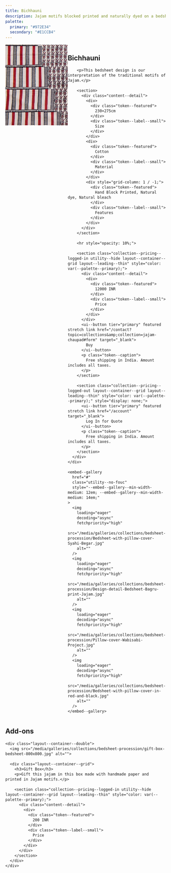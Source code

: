 ```yaml
---
title: Bichhauni
description: Jajam motifs blocked printed and naturally dyed on a bedsheet with two pillow cases.
palette:
  primary: "#972E34"
  secondary: "#E1CCB4"
---
```


<style>
  .layout--container--double {
    display: grid;
    grid-template-columns: 1fr 1fr;
    gap: var(--m1);
  }
  @media (max-width: 714px) {
    .layout--container--double {
      grid-template-columns: 1fr;
    }
  }

  .content--detail {
    display: grid;
    grid-template-columns: 1fr 1fr 1fr;
    gap: var(--m0);
  }
  .content--detail > * {
    display: grid;
    gap: 0.33em;
  }
  .content--detail a {
    text-decoration: none;
  }
  .content--detail a:not(:last-of-type)::after {
    content: ', ';
  }
  .content--info {
    display: grid;
    align-items: start;
    grid-template-columns: 1fr 1fr;
    grid-gap: var(--m1);
  }
  @media (max-width: 714px) {
    .content--detail {
      grid-template-columns: 1fr;
    }
  }
</style>

<main>

  <section class="layout--container--grid layout--bleeding layout--lining--thick layout--leading--thick">
    <div class="layout--container--double">
      <img src="/media/galleries/collections/bedsheet-procession/Bedsheet-design-inspired-from-Jajam.jpg" alt="">
      <div class="layout--container--grid">
        <h2>Bichhauni</h2>

        <p>This bedsheet design is our interpretation of the traditional motifs of Jajam.</p>

        <section>
          <div class="content--detail">
            <div>
              <div class="token--featured">
                230×275cm
              </div>
              <div class="token--label--small">
                Size
              </div>
            </div>
            <div>
              <div class="token--featured">
                Cotton
              </div>
              <div class="token--label--small">
                Material
              </div>
            </div>
            <div style="grid-column: 1 / -1;">
              <div class="token--featured">
                Hand Block Printed, Natural dye, Natural bleach
              </div>
              <div class="token--label--small">
                Features
              </div>
            </div>
          </div>
        </section>

        <hr style="opacity: 10%;">

        <section class="collection--pricing--logged-in utility--hide layout--container--grid layout--leading--thin" style="color: var(--palette--primary);">
          <div class="content--detail">
            <div>
              <div class="token--featured">
                12000 INR
              </div>
              <div class="token--label--small">
                Price
              </div>
            </div>
          </div>
          <ui--button tier="primary" featured stretch link href="/contact?topic=collections&amp;collection=jajam-chaupad#form" target="_blank">
            Buy
          </ui--button>
          <p class="token--caption">
            Free shipping in India. Amount includes all taxes.
          </p>
        </section>

        <section class="collection--pricing--logged-out layout--container--grid layout--leading--thin" style="color: var(--palette--primary);" style="display: none;">
          <ui--button tier="primary" featured stretch link href="/account" target="_blank">
            Log In for Quote
          </ui--button>
          <p class="token--caption">
            Free shipping in India. Amount includes all taxes.
          </p>
        </section>
      </div>
    </div>

    <embed--gallery
      href="#"
      class="utility--no-fouc"
      style="--embed--gallery--min-width-medium: 12em; --embed--gallery--min-width-medium: 14em;"
    >
      <img
        loading="eager"
        decoding="async"
        fetchpriority="high"
        src="/media/galleries/collections/bedsheet-procession/Bedsheet-with-pillow-cover-Syahi-Begar.jpg"
        alt=""
      />
      <img
        loading="eager"
        decoding="async"
        fetchpriority="high"
        src="/media/galleries/collections/bedsheet-procession/Design-detail-Bedsheet-Bagru-print-Jajam.jpg"
        alt=""
      />
      <img
        loading="eager"
        decoding="async"
        fetchpriority="high"
        src="/media/galleries/collections/bedsheet-procession/Pillow-cover-Wabisabi-Project.jpg"
        alt=""
      />
      <img
        loading="eager"
        decoding="async"
        fetchpriority="high"
        src="/media/galleries/collections/bedsheet-procession/Bedsheet-with-pillow-cover-in-red-and-black.jpg"
        alt=""
      />
    </embed--gallery>
  </section>

  <section 
    class="layout--container--grid layout--bleeding layout--lining--thick layout--leading--thick"
    style="background: var(--palette--neutral-1--paper); color: var(--palette--neutral--ink);"
  >
    <ui--separator custom="">
      <h1 class="token--label--small">Add-ons</h1>
    </ui--separator>
    
    <div class="layout--container--double">
      <img src="/media/galleries/collections/bedsheet-procession/gift-box-bedsheet-800x800.jpg" alt="">

      <div class="layout--container--grid">
        <h3>Gift Box</h3>
        <p>Gift this jajam in this box made with handmade paper and printed in Jajam motifs.</p>

        <section class="collection--pricing--logged-in utility--hide layout--container--grid layout--leading--thin" style="color: var(--palette--primary);">
          <div class="content--detail">
            <div>
              <div class="token--featured">
                200 INR
              </div>
              <div class="token--label--small">
                Price
              </div>
            </div>
          </div>
        </section>
      </div>
    </div>
  </section>

  <script>
    document.addEventListener('readystatechange', (event) => {
      if (document.readyState !== 'complete') return
      if (document.querySelector('site--header').user_profile) {
        document.querySelectorAll('.collection--pricing--logged-out').forEach((element) => element.classList.add('utility--hide'))
        document.querySelectorAll('.collection--pricing--logged-in').forEach((element) => element.classList.remove('utility--hide'))
      }
    })
  </script>
</main>
